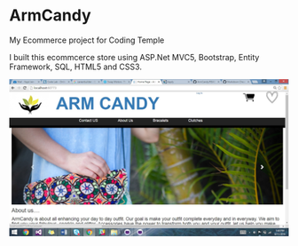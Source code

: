 # ArmCandy
My Ecommerce project for Coding Temple

I built this ecommcerce store using ASP.Net MVC5, Bootstrap, Entity Framework, SQL, HTML5 and CSS3.


![alt text](/screenshot1.jpg)
